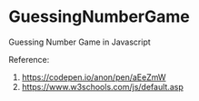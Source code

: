 # GuessingNumberGame
Guessing Number Game in Javascript

Reference:

1. https://codepen.io/anon/pen/aEeZmW
2. https://www.w3schools.com/js/default.asp
